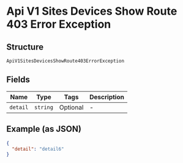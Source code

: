 
# Api V1 Sites Devices Show Route 403 Error Exception

## Structure

`ApiV1SitesDevicesShowRoute403ErrorException`

## Fields

| Name | Type | Tags | Description |
|  --- | --- | --- | --- |
| `detail` | `string` | Optional | - |

## Example (as JSON)

```json
{
  "detail": "detail6"
}
```

